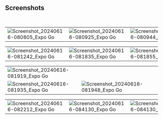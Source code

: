<h2>Screenshots</h2>
<br>

|  |  |  |
|---|---|---|
| ![Screenshot_20240616-080805_Expo Go](https://github.com/Mrinal1998-dev/task-management-app-clone/assets/78897795/284c46bc-34fd-4243-b502-868841e9c70a) | ![Screenshot_20240616-080925_Expo Go](https://github.com/Mrinal1998-dev/task-management-app-clone/assets/78897795/d5e37011-a909-4e47-9061-b6d363e880af) | ![Screenshot_20240616-080944_Expo Go](https://github.com/Mrinal1998-dev/task-management-app-clone/assets/78897795/4ae82c36-eae2-4bfb-bce0-2f9a252021c6) |

|  |  |  |
|---|---|---|
| ![Screenshot_20240616-081242_Expo Go](https://github.com/Mrinal1998-dev/task-management-app-clone/assets/78897795/6648d29d-57e9-435d-ba71-a04a10b23d98) | ![Screenshot_20240616-081835_Expo Go](https://github.com/Mrinal1998-dev/task-management-app-clone/assets/78897795/207f7c57-1e1f-458e-9078-d6c6bd30025d) | ![Screenshot_20240616-081855_Expo Go](https://github.com/Mrinal1998-dev/task-management-app-clone/assets/78897795/e09b6201-15d2-42ba-873a-45f1b96ad1d4) |

|  |  |  |
|---|---|---|
| ![Screenshot_20240616-081919_Expo Go](https://github.com/Mrinal1998-dev/task-management-app-clone/assets/78897795/cb6a54b8-1f69-4514-93ab-227115869c84)
 | ![Screenshot_20240616-081935_Expo Go](https://github.com/Mrinal1998-dev/task-management-app-clone/assets/78897795/f9fd1524-e8ac-4249-8972-111c18a59256) | ![Screenshot_20240616-081948_Expo Go](https://github.com/Mrinal1998-dev/task-management-app-clone/assets/78897795/232a6887-8298-44e0-99aa-884a0ff01dc1) |

|  |  |  |
|---|---|---|
| ![Screenshot_20240616-082212_Expo Go](https://github.com/Mrinal1998-dev/task-management-app-clone/assets/78897795/3e66d3e1-ad19-4609-8813-a2b7091f7d4f) | ![Screenshot_20240616-084130_Expo Go](https://github.com/Mrinal1998-dev/task-management-app-clone/assets/78897795/1e21b315-3834-4cbf-8d91-235332e8ee37) | ![Screenshot_20240616-084130_Expo Go](https://github.com/Mrinal1998-dev/task-management-app-clone/assets/78897795/1e21b315-3834-4cbf-8d91-235332e8ee37) |






















